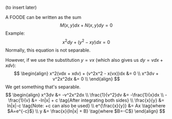 (to insert later)

A FOODE can be written as the sum
$$
M(x,y)dx + N(x,y)dy = 0
$$
Example:
$$
x^2 dy + (y^2-xy)dx = 0
$$
Normally, this equation is not separable.

However, if we use the substitution $y = vx$ (which also gives us $dy = v dx + x dv$):
$$
\begin{align}
x^2(vdx + xdv) + (v^2x^2 - x(vx))dx &= 0 \\
x^3dv + v^2x^2dx &= 0 \\
\end{align}
$$
We get something that's separable.
$$
\begin{align}
x^3dv &= -v^2x^2dx \\
\frac{1}{v^2}dv &= -\frac{1}{x}dx \\
-\frac{1}{v} &= -ln|x| + c \tag{After integrating both sides} \\
\frac{x}{y} &= ln|x|-c \tag{Note: +c can also be used} \\
e^{\frac{x}{y}} &= Ax \tag{where $A=e^{-c}$} \\
y &= \frac{x}{ln|x| + B} \tag{where $B=-C$}
\end{align}
$$